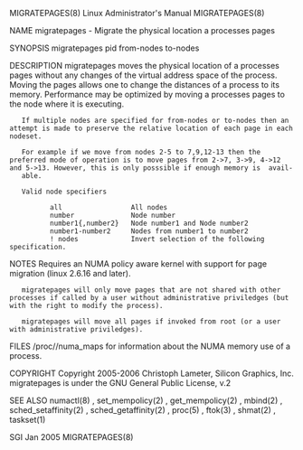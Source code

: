 MIGRATEPAGES(8)                                                                          Linux Administrator's Manual                                                                         MIGRATEPAGES(8)



NAME
       migratepages - Migrate the physical location a processes pages

SYNOPSIS
       migratepages pid from-nodes to-nodes

DESCRIPTION
       migratepages moves the physical location of a processes pages without any changes of the virtual address space of the process. Moving the pages allows one to change the distances of a process to its
       memory. Performance may be optimized by moving a processes pages to the node where it is executing.

       If multiple nodes are specified for from-nodes or to-nodes then an attempt is made to preserve the relative location of each page in each nodeset.

       For example if we move from nodes 2-5 to 7,9,12-13 then the preferred mode of operation is to move pages from 2->7, 3->9, 4->12 and 5->13. However, this is only posssible if enough memory is  avail-
       able.

       Valid node specifiers

              all                 All nodes
              number              Node number
              number1{,number2}   Node number1 and Node number2
              number1-number2     Nodes from number1 to number2
              ! nodes             Invert selection of the following specification.

NOTES
       Requires an NUMA policy aware kernel with support for page migration (linux 2.6.16 and later).

       migratepages will only move pages that are not shared with other processes if called by a user without administrative priviledges (but with the right to modify the process).

       migratepages will move all pages if invoked from root (or a user with administrative priviledges).


FILES
       /proc/<pid>/numa_maps for information about the NUMA memory use of a process.

COPYRIGHT
       Copyright 2005-2006 Christoph Lameter, Silicon Graphics, Inc.  migratepages is under the GNU General Public License, v.2


SEE ALSO
       numactl(8) , set_mempolicy(2) , get_mempolicy(2) , mbind(2) , sched_setaffinity(2) , sched_getaffinity(2) , proc(5) , ftok(3) , shmat(2) , taskset(1)




SGI                                                                                                Jan 2005                                                                                   MIGRATEPAGES(8)
